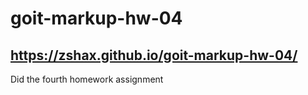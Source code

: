 ﻿# goit-markup-hw-04
https://zshax.github.io/goit-markup-hw-04/
---

Did the fourth homework assignment
